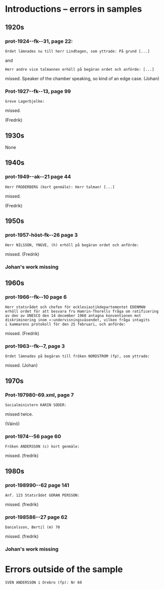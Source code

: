 # Introductions – errors in samples

## 1920s

### prot-1924--fk--31, page 22:

```
Ordet lämnades nu till herr Lindhagen, som yttrade: På grund [...]
```

and

```
Herr andre vice talmannen erhöll på begäran ordet och anförde: [...]
```

missed. Speaker of the chamber speaking, so kind of an edge case. (Johan)

### Prot-1927--fk--13, page 99

```
Greve Lagerbjelke:
```

missed. 

(Fredrik)

## 1930s

None


## 1940s

### prot-1949--ak--21 page 44

```
Herr FRÖDERBERG (kort genmäle): Herr talman! [...]
```

missed.

(Fredrik)

## 1950s

### prot-1957-höst-fk--26 page 3

```
Herr NILSSON, YNGVE, (h) erhöll på begäran ordet och anförde:
```

missed. (Fredrik)


### Johan's work missing

## 1960s

### prot-1966--fk--10 page 6

```
Herr statsrådet och chefen för ecklesiastikdepartementet EDENMAN
erhöll ordet för att besvara fru Hamrin-Thorells fråga om ratificering
av den av UNESCO den 14 december 1960 antagna konventionen mot
diskriminering inom «:undervisningsväsendet, vilken fråga intagits
i kammarens protokoll för den 25 februari, och anförde:
```

missed. (Fredrik)

### prot-1963--fk--7, page 3

```
Ordet lämnades på begäran till fröken NORDSTRÖM (fp), som yttrade:
```

missed. (Johan)

## 1970s

### Prot-197980-69.xml, page 7

```
Socialministern KARIN SÖDER:
```

missed twice.


(Väinö)


### prot-1974--56 page 60

```
Fröken ANDERSSON (c) kort genmäle:
```

missed. (fredrik)

## 1980s

### prot-198990--62 page 141

```
Anf. 123 Statsrådet GÖRAN PERSSON:
```

missed. (fredrik)


### prot-198586--27 page 62

```
Danielsson, Bertil (m) 70
```

missed. (fredrik)

### Johan's work missing



# Errors outside of the sample

```
SVEN ANDERSSON i Örebro (fp): Nr 60
```